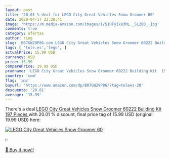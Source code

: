 ```yaml
---
layout: post
title: '20.01 % deal for LEGO City Great Vehicles Snow Groomer 60'
date: 2020-04-17 22:28:41
image: 'https://m.media-amazon.com/images/I/51HFyIx83ML._SL200_.jpg'
comments: true
category: ofertas
author: ring
slug: 'B07GW29P8G-com LEGO City Great Vehicles Snow Groomer 60222 Building Kit...'
tags: [ 'tole.es','lego', ]
actualPrice: 15.99 USD
currency: USD
price: 15.99
comparePrice: 19.99 USD
prodname: 'LEGO City Great Vehicles Snow Groomer 60222 Building Kit  197 Pieces '
country: 'com'
flag: '🇺🇸'
buyurl: 'https://www.amazon.com/dp/B07GW29P8G/?tag=tolees-20'
descuento: '20.01'
average: '15.99'
---
```


There's a deal [LEGO City Great Vehicles Snow Groomer 60222 Building Kit  197 Pieces ](https://www.amazon.com/dp/B07GW29P8G/?tag=tolees-20)  with  20.01 % discount, final price tag of  15.99 USD (original: 19.99 USD) here:

[![LEGO City Great Vehicles Snow Groomer 60](https://m.media-amazon.com/images/I/51HFyIx83ML._SL200_.jpg)](https://www.amazon.com/dp/B07GW29P8G/?tag=tolees-20)

ℹ️:


[🛒 Buy it now!!](https://www.amazon.com/dp/B07GW29P8G/?tag=tolees-20)

